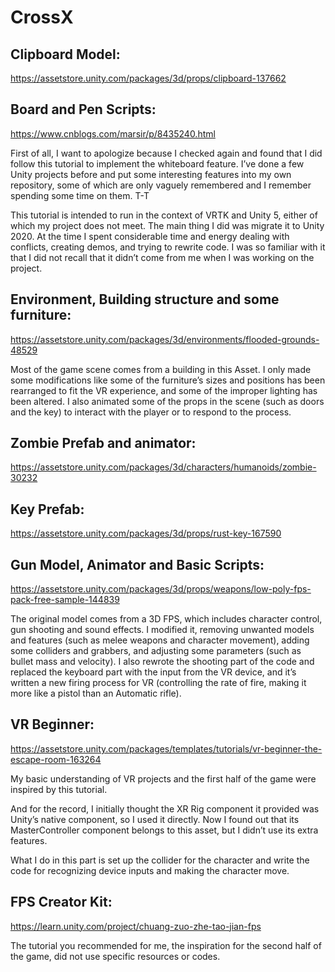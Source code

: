 # CrossX
## Clipboard Model: 
https://assetstore.unity.com/packages/3d/props/clipboard-137662

## Board and Pen Scripts:
https://www.cnblogs.com/marsir/p/8435240.html

First of all, I want to apologize because I checked again and found that I did follow this tutorial to implement the whiteboard feature. I’ve done a few Unity projects before and put some interesting features into my own repository, some of which are only vaguely remembered and I remember spending some time on them.  T-T

This tutorial is intended to run in the context of VRTK and Unity 5, either of which my project does not meet. The main thing I did was migrate it to Unity 2020. At the time I spent considerable time and energy dealing with conflicts, creating demos, and trying to rewrite code. I was so familiar with it that I did not recall that it didn’t come from me when I was working on the project.

## Environment, Building structure and some furniture: 
https://assetstore.unity.com/packages/3d/environments/flooded-grounds-48529

Most of the game scene comes from a building in this Asset. I only made some modifications like some of the furniture’s sizes and positions has been rearranged to fit the VR experience, and some of the improper lighting has been altered. I also animated some of the props in the scene (such as doors and the key) to interact with the player or to respond to the process.

## Zombie Prefab and animator: 
https://assetstore.unity.com/packages/3d/characters/humanoids/zombie-30232

## Key Prefab:
https://assetstore.unity.com/packages/3d/props/rust-key-167590

## Gun Model, Animator and Basic Scripts:
https://assetstore.unity.com/packages/3d/props/weapons/low-poly-fps-pack-free-sample-144839

The original model comes from a 3D FPS, which includes character control, gun shooting and sound effects. I modified it, removing unwanted models and features (such as melee weapons and character movement), adding some colliders and grabbers, and adjusting some parameters (such as bullet mass and velocity). I also rewrote the shooting part of the code and replaced the keyboard part with the input from the VR device, and it’s written a new firing process for VR (controlling the rate of fire, making it more like a pistol than an Automatic rifle).

## VR Beginner:
https://assetstore.unity.com/packages/templates/tutorials/vr-beginner-the-escape-room-163264

My basic understanding of VR projects and the first half of the game were inspired by this tutorial.

And for the record, I initially thought the XR Rig component it provided was Unity’s native component, so I used it directly. Now I found out that its MasterController component belongs to this asset, but I didn’t use its extra features.

What I do in this part is set up the collider for the character and write the code for recognizing device inputs and making the character move.

## FPS Creator Kit:
https://learn.unity.com/project/chuang-zuo-zhe-tao-jian-fps

The tutorial you recommended for me, the inspiration for the second half of the game, did not use specific resources or codes.


